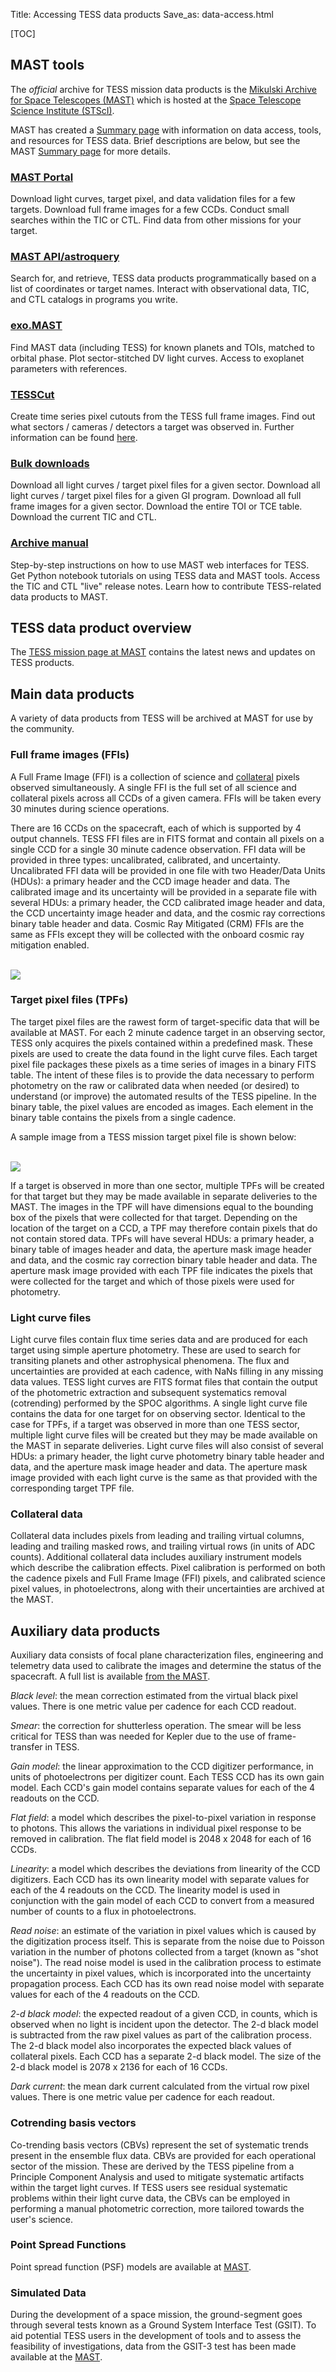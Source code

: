 Title: Accessing TESS data products
Save_as: data-access.html

[TOC]

## MAST tools

The *official* archive for TESS mission data products is the
[Mikulski Archive for Space Telescopes (MAST)](https://archive.stsci.edu/tess)
which is hosted at the
[Space Telescope Science Institute (STScI)](http://www.stsci.edu/). 

MAST has created a [Summary page](http://archive.stsci.edu/tess/summary.html) with information on data access, tools, and resources for TESS data. Brief descriptions are below, but see the MAST [Summary page](http://archive.stsci.edu/tess/summary.html) for more details.

### [MAST Portal](https://mast.stsci.edu)

Download light curves, target pixel, and data validation files for a few targets.
Download full frame images for a few CCDs.
Conduct small searches within the TIC or CTL.
Find data from other missions for your target.

### [MAST API/astroquery](https://astroquery.readthedocs.io/en/latest/mast/mast.html)

Search for, and retrieve, TESS data products programmatically based on a list of coordinates or target names.
Interact with observational data, TIC, and CTL catalogs in programs you write.

### [exo.MAST](https://exo.mast.stsci.edu/)

Find MAST data (including TESS) for known planets and TOIs, matched to orbital phase.
Plot sector-stitched DV light curves.
Access to exoplanet parameters with references.

### [TESSCut](https://mast.stsci.edu/tesscut/)

Create time series pixel cutouts from the TESS full frame images.
Find out what sectors / cameras / detectors a target was observed in. Further information can be found [here](https://astroquery.readthedocs.io/en/latest/mast/mast.html#tesscut).

### [Bulk downloads](http://archive.stsci.edu/tess/bulk_downloads.html)

Download all light curves / target pixel files for a given sector.
Download all light curves / target pixel files for a given GI program.
Download all full frame images for a given sector.
Download the entire TOI or TCE table.
Download the current TIC and CTL.

### [Archive manual](https://outerspace.stsci.edu/display/TESS/TESS+Archive+Manual)

Step-by-step instructions on how to use MAST web interfaces for TESS.
Get Python notebook tutorials on using TESS data and MAST tools.
Access the TIC and CTL "live" release notes.
Learn how to contribute TESS-related data products to MAST.


<!--
In the following sections we list the main products from TESS, and we describe a few of the products in some detail.  For tools
and tips on
inspecting and analyzing TESS data, [users should check out this page](software.html).

We encourage users of TESS data to read through the
[documentation associated with the TESS data products](documentation.html). The first port of call for the TESS user is the [TESS Observatory Handbook](docs/TESS_observatory_guide_v1.1.pdf). 
-->



<!-- There is documentation specific to the [TESS data products](https://archive.stsci.edu/kepler/data_products.html). Additional documentation can be found
[here](https://archive.stsci.edu/kepler/documents.html) or can be downloaded directly by following the links
below.

* [Kepler Archive Manual](http://archive.stsci.edu/kepler/manuals/archive_manual.pdf)
* [Kepler Instrument Handbook](data/documentation/KSCI-19033-001.pdf) and [Supplement](data/documentation/KSCI-19033-001_supplement.tar)
* [Kepler Input Catalog (KIC)](http://adsabs.harvard.edu/abs/2011AJ....142..112B)
* [Kepler Data Characteristics Handbook](http://archive.stsci.edu/kepler/manuals/Data_Characteristics.pdf)
* [Kepler Data Processing Handbook](http://archive.stsci.edu/kepler/manuals/KSCI-19081-001_Data_Processing_Handbook.pdf)
* [Kepler Data Release Notes](data-products.html#kepler-data-release-notes) 
<br/>
* [K2 Ecliptic Plane Input Catalog (EPIC)](https://archive.stsci.edu/k2/epic.pdf)
* [K2 Data Release Notes](data-products.html#k2-data-release-notes)
 -->
## TESS data product overview

The [TESS mission page at MAST](https://archive.stsci.edu/tess/all_products.html) contains the latest news and updates on TESS products. 

<!-- The following TESS data products and catalogs are currently available or will be soon through MAST:

**Data products at MAST** -->

<!-- 
* Two-minute cadence target pixel files
* Two-minute cadence light curves
* Data validation time series files
* Full frame images (calibrated and uncertainty files)
* Cotrending basis vectors files
* Simulated Data files
* Artifact removal pixel files
* Background pixel files
* Auxiliary data for calibration
* Collateral data files
* Reverse clock files
* Ancillary engineering files
* Latest SPICE kernels (bsp and tsc binary files)

**Catalogs at MAST**

* TESS Input Catalog (TIC)
* Candidate Target List (CTL)
* Revised stellar parameters of Kepler targets (Q1-Q16)
* Revised stellar parameters of Kepler targets (Q1-Q17)
* Kepler Objects of Interest (KOI)
* Kepler/GALEX cross match catalog
* False positive working group tables
* Observed targets by quarter

 -->
<!-- The file types are presented in the table below. Further information on these products can be found [at the MAST site](https://archive.stsci.edu/tess/all_products.html).
<br/>
<img class="img-responsive" style="min-width:50%;" src="images/data/tess_mast_products_2.png">
<br/> -->


<!-- The
[Kepler mission page at NExScI](http://exoplanetarchive.ipac.caltech.edu/docs/KeplerMission.html)
contains the following products and also details the instructions for
requesting a Kepler number for new planets discovered in the
Kepler data:

**Data products at NExScI**

* KOI activity tables
* Threshold-crossing events and data validation tables
* Stellar information for observed Kepler targets
* Ccompleteness and reliability products -->


## Main data products

A variety of data products from TESS will be archived at MAST for use by the community. 

### Full frame images (FFIs)
A Full Frame Image (FFI) is a collection of science and [collateral](#collateral-data) pixels observed simultaneously.  A single FFI is the full set of all science and collateral pixels across all CCDs of a given camera.  FFIs will be taken every 30 minutes during science operations.

There are 16 CCDs on the spacecraft, each of which is supported by 4 output channels. TESS FFI files are in FITS format and contain all pixels on a single CCD for a single 30 minute cadence observation. FFI data will be provided in three types: uncalibrated, calibrated, and uncertainty. Uncalibrated FFI data will be provided in one file with two Header/Data Units (HDUs): a primary header and the CCD image header and data. The calibrated image and its uncertainty will be provided in a separate file with several HDUs: a primary header, the CCD calibrated image header and data, the CCD uncertainty image header and data, and the cosmic ray corrections binary table header and data. Cosmic Ray Mitigated (CRM) FFIs are the same as FFIs except they will be collected with the onboard cosmic ray mitigation enabled. 



<br/>
<img class="img-responsive" style="max-width:67%;" src="images/data/tess_ccd.png">
<br/>


<!--
<br/>
<img class="img-responsive" style="max-width:80%;" src="images/data/board_drawing_three.png">
<br/> -->


### Target pixel files (TPFs)
The target pixel files are the rawest form of target-specific data that will be available at MAST. For each 2 minute cadence target in an observing sector, TESS only acquires the pixels contained within a predefined mask. These pixels are used to create the data found in the light curve files. Each target pixel file packages these pixels as a time series of images in a binary FITS table. The intent of these files is to provide the data necessary to perform photometry on the raw or calibrated data when needed (or desired) to understand (or improve) the automated results of the TESS pipeline.
In the binary table, the pixel values are encoded as images. Each element in the binary table contains the pixels from a single cadence. 

A sample image from a TESS mission target pixel file is shown below:

<br/>
<img class="img-responsive" style="max-width:67%;" src="images/data/tess_tpf.png">
<br/>

If a target is observed in more than one sector, multiple TPFs will be created for that target but they may be made available in separate deliveries to the MAST. The images in the TPF will have dimensions equal to the bounding box of the pixels that were collected for that target. Depending on the location of the target on a CCD, a TPF may therefore contain pixels that do not contain stored data. TPFs will have several HDUs: a primary header, a binary table of images header and data, the aperture mask image header and data, and the cosmic ray correction binary table header and data. The aperture mask image provided with each TPF file indicates the pixels that were collected for the target and which of those pixels were used for photometry.


### Light curve files
Light curve files contain flux time series data and are produced for each target using simple aperture photometry. These are used to search for transiting planets and other astrophysical phenomena. The flux and uncertainties are provided at each cadence, with NaNs filling in any missing data values. TESS light curves are FITS format files that contain the output of the photometric extraction and subsequent systematics removal (cotrending) performed by the SPOC algorithms. A single light curve file contains the data for one target for on observing sector. Identical to the case for TPFs, if a target was observed in more than one TESS sector, multiple light curve files will be created but they may be made available on the MAST in separate deliveries. Light curve files will also consist of several HDUs: a primary header, the light curve photometry binary table header and data, and the aperture mask image header and data. The aperture mask image provided with each light curve is the same as that provided with the corresponding target TPF file.


### Collateral data

Collateral data includes pixels from leading and trailing virtual columns, leading and trailing masked rows, and trailing virtual rows (in units of ADC counts). Additional collateral data includes auxiliary instrument models which describe the calibration effects. Pixel calibration is performed on both the cadence pixels and Full Frame Image (FFI) pixels, and calibrated science pixel values, in photoelectrons, along with their uncertainties are archived at the MAST. 


## Auxiliary data products
Auxiliary data consists of focal plane characterization files, engineering and telemetry data used to calibrate the images and determine the status of the spacecraft. A full list is available [from the MAST](https://archive.stsci.edu/tess/all_products.html).

*Black level*: the mean correction estimated from the virtual black pixel values. There is one metric value per cadence for each CCD readout. 

*Smear*: the correction for shutterless operation. The smear will be less critical for TESS than was needed for Kepler due to the use of frame-transfer in TESS. 

*Gain model*: the linear approximation to the CCD digitizer performance, in units of photoelectrons per digitizer count. Each TESS CCD has its own gain model. Each CCD's gain model contains separate values for each of the 4 readouts on the CCD.

*Flat field*: a model which describes the pixel-to-pixel variation in response to photons. This allows the variations in individual pixel response to be removed in calibration. The flat field model is 2048 x 2048 for each of 16 CCDs.

*Linearity*: a model which describes the deviations from linearity of the CCD digitizers. Each CCD has its own linearity model with separate values for each of the 4 readouts on the CCD. The linearity model is used in conjunction with the gain model of each CCD to convert from a measured number of counts to a flux in photoelectrons.

*Read noise*: an estimate of the variation in pixel values which is caused by the digitization process itself. This is separate from the noise due to Poisson variation in the number of photons collected from a target (known as "shot noise"). The read noise model is used in the calibration process to estimate the uncertainty in pixel values, which is incorporated into the uncertainty propagation process. Each CCD has its own read noise model with separate values for each of the 4 readouts on the CCD.

*2-d black model*: the expected readout of a given CCD, in counts, which is observed when no light is incident upon the detector. The 2-d black model is subtracted from the raw pixel values as part of the calibration process. The 2-d black model also incorporates the expected black values of collateral pixels. Each CCD has a separate 2-d black model. The size of the 2-d black model is 2078 x 2136 for each of 16 CCDs.

*Dark current*: the mean dark current calculated from the virtual row pixel values. There is one metric value per cadence for each readout.

### Cotrending basis vectors 
Co-trending basis vectors (CBVs) represent the set of systematic trends present in the ensemble flux data. CBVs are provided for each operational sector of the mission. These are derived by the TESS pipeline from a Principle Component Analysis and used to mitigate systematic artifacts within the target light curves. If TESS users see residual systematic problems within their light curve data, the CBVs can be employed in performing a manual photometric correction, more tailored towards the user's science. 

### Point Spread Functions 
Point spread function (PSF) models are available at [ MAST](https://archive.stsci.edu/tess/all_products.html).

### Simulated Data
During the development of a space mission, the ground-segment goes through several tests known as a Ground System Interface Test (GSIT). To aid potential TESS users in the development of tools and to assess the feasibility of investigations, data from the GSIT-3 test has been made available at the [MAST](https://archive.stsci.edu/tess). 







